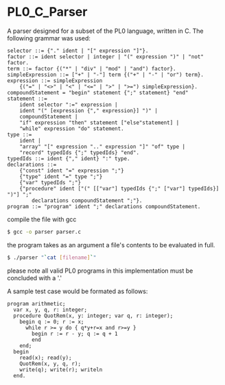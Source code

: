 # PL0_C_Parser

A parser designed for a subset of the PL0 language, written in C. The following grammar was used:
```
selector ::= {"." ident | "[" expression "]"}.
factor ::= ident selector | integer | "(" expression ")" | "not" factor.
term ::= factor {("*" | "div" | "mod" | "and") factor}.
simpleExpression ::= ["+" | "-"] term {("+" | "-" | "or") term}.
expression ::= simpleExpression
    {("=" | "<>" | "<" | "<=" | ">" | ">=") simpleExpression}.
compoundStatement = "begin" statement {";" statement} "end"
statement ::=
    ident selector ":=" expression |
    ident "(" [expression {"," expression}] ")" |
    compoundStatement |
    "if" expression "then" statement ["else"statement] |
    "while" expression "do" statement.
type ::=
    ident |
    "array" "[" expression ".." expression "]" "of" type |
    "record" typedIds {";" typedIds} "end".
typedIds ::= ident {"," ident} ":" type.
declarations ::=
    {"const" ident "=" expression ";"}
    {"type" ident "=" type ";"}
    {"var" typedIds ";"}
    {"procedure" ident ["(" [["var"] typedIds {";" ["var"] typedIds}] ")"] ";"
        declarations compoundStatement ";"}.
program ::= "program" ident ";" declarations compoundStatement.
```

compile the file with gcc
```sh
$ gcc -o parser parser.c
```
the program takes as an argument a file's contents to be evaluated in full.
```sh
$ ./parser "`cat [filename]`"
```
please note all valid PL0 programs in this implementation must be concluded with a '.'

A sample test case would be formated as follows:
```
program arithmetic;
  var x, y, q, r: integer;
  procedure QuotRem(x, y: integer; var q, r: integer);
    begin q := 0; r := x;
      while r >= y do { q*y+r=x and r>=y }
        begin r := r - y; q := q + 1
        end
    end;
  begin
    read(x); read(y);
    QuotRem(x, y, q, r);
    write(q); write(r); writeln
  end.
```
